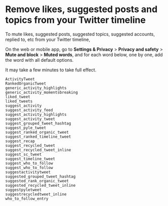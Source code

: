 # Remove likes, suggested posts and topics from your Twitter timeline

To mute likes, suggested posts, suggested topics, suggested accounts, replied to, etc from your Twitter timeline, 

On the web or mobile app, go to **Settings & Privacy** > **Privacy and safety** > **Mute and block** > **Muted words**, and for each word below, one by one, add the word with all default options.

It may take a few minutes to take full effect.


```
ActivityTweet
RankedOrganicTweet
generic_activity_highlights
generic_activity_momentsbreaking
liked_tweet
liked_tweets
suggest_activity
suggest_activity_feed
suggest_activity_highlights
suggest_activity_tweet
suggest_grouped_tweet_hashtag
suggest_pyle_tweet
suggest_ranked_organic_tweet
suggest_ranked_timeline_tweet
suggest_recap
suggest_recycled_tweet
suggest_recycled_tweet_inline
suggest_sc_tweet
suggest_timeline_tweet
suggest_who_to_follow
suggest_who_to_follow
suggestactivitytweet
suggested_grouped_tweet_hashtag
suggested_rank_organic_tweet
suggested_recycled_tweet_inline
suggestpyletweet
suggestrecycledtweet_inline
who_to_follow_entry
```
